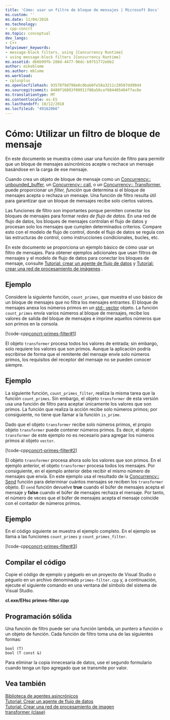 ```yaml
---
title: 'Cómo: usar un filtro de bloque de mensajes | Microsoft Docs'
ms.custom: ''
ms.date: 11/04/2016
ms.technology:
- cpp-concrt
ms.topic: conceptual
dev_langs:
- C++
helpviewer_keywords:
- message-block filters, using [Concurrency Runtime]
- using message-block filters [Concurrency Runtime]
ms.assetid: db6b99fb-288d-4477-96dc-b9751772ebb2
author: mikeblome
ms.author: mblome
ms.workload:
- cplusplus
ms.openlocfilehash: 93578f9d798e0c0bab0fe58a3211c20507dd99d4
ms.sourcegitcommit: 8480f16893f09911f08a58caf684405404f7ac8e
ms.translationtype: MT
ms.contentlocale: es-ES
ms.lasthandoff: 10/12/2018
ms.locfileid: "49162066"
---
```

# <a name="how-to-use-a-message-block-filter"></a>Cómo: Utilizar un filtro de bloque de mensaje

En este documento se muestra cómo usar una función de filtro para permitir que un bloque de mensajes asincrónicos acepte o rechace un mensaje basándose en la carga de ese mensaje.

Cuando crea un objeto de bloque de mensaje como un [Concurrency:: unbounded_buffer](reference/unbounded-buffer-class.md), un [Concurrency:: call](../../parallel/concrt/reference/call-class.md), o un [Concurrency:: Transformer](../../parallel/concrt/reference/transformer-class.md), puede proporcionar un *filter, función* que determina si el bloque de mensajes acepta o rechaza un mensaje. Una función de filtro resulta útil para garantizar que un bloque de mensajes recibe solo ciertos valores.

Las funciones de filtro son importantes porque permiten conectar los bloques de mensajes para formar *redes de flujo de datos*. En una red de flujo de datos, los bloques de mensajes controlan el flujo de datos y procesan solo los mensajes que cumplen determinados criterios. Compare esto con el modelo de flujo de control, donde el flujo de datos se regula con las estructuras de control, como instrucciones condicionales, bucles, etc.

En este documento se proporciona un ejemplo básico de cómo usar un filtro de mensajes. Para obtener ejemplos adicionales que usan filtros de mensajes y el modelo de flujo de datos para conectar los bloques de mensaje, consulte [Tutorial: crear un agente de flujo de datos](../../parallel/concrt/walkthrough-creating-a-dataflow-agent.md) y [Tutorial: crear una red de procesamiento de imágenes](../../parallel/concrt/walkthrough-creating-an-image-processing-network.md) .

## <a name="example"></a>Ejemplo

Considere la siguiente función, `count_primes`, que muestra el uso básico de un bloque de mensajes que no filtra los mensajes entrantes. El bloque de mensajes anexa los números primos en un [std:: vector](../../standard-library/vector-class.md) objeto. La función `count_primes` envía varios números al bloque de mensajes, recibe los valores de salida del bloque de mensajes e imprime aquellos números que son primos en la consola.

[!code-cpp[concrt-primes-filter#1](../../parallel/concrt/codesnippet/cpp/how-to-use-a-message-block-filter_1.cpp)]

El objeto `transformer` procesa todos los valores de entrada; sin embargo, solo requiere los valores que son primos. Aunque la aplicación podría escribirse de forma que el remitente del mensaje envíe solo números primos, los requisitos del receptor del mensaje no se pueden conocer siempre.

## <a name="example"></a>Ejemplo

La siguiente función, `count_primes_filter`, realiza la misma tarea que la función `count_primes`. Sin embargo, el objeto `transformer` de esta versión usa una función de filtro para aceptar únicamente los valores que son primos. La función que realiza la acción recibe solo números primos; por consiguiente, no tiene que llamar a la función `is_prime`.

Dado que el objeto `transformer` recibe solo números primos, el propio objeto `transformer` puede contener números primos. Es decir, el objeto `transformer` de este ejemplo no es necesario para agregar los números primos al objeto `vector`.

[!code-cpp[concrt-primes-filter#2](../../parallel/concrt/codesnippet/cpp/how-to-use-a-message-block-filter_2.cpp)]

El objeto `transformer` procesa ahora solo los valores que son primos. En el ejemplo anterior, el objeto `transformer` procesa todos los mensajes. Por consiguiente, en el ejemplo anterior debe recibir el mismo número de mensajes que envía. En este ejemplo usa el resultado de la [Concurrency:: Send](reference/concurrency-namespace-functions.md#send) función para determinar cuántos mensajes se reciben los `transformer` objeto. El `send` función devuelve **true** cuando el búfer de mensajes acepta el mensaje y **false** cuando el búfer de mensajes rechaza el mensaje. Por tanto, el número de veces que el búfer de mensajes acepta el mensaje coincide con el contador de números primos.

## <a name="example"></a>Ejemplo

En el código siguiente se muestra el ejemplo completo. En el ejemplo se llama a las funciones `count_primes` y `count_primes_filter`.

[!code-cpp[concrt-primes-filter#3](../../parallel/concrt/codesnippet/cpp/how-to-use-a-message-block-filter_3.cpp)]

## <a name="compiling-the-code"></a>Compilar el código

Copie el código de ejemplo y péguelo en un proyecto de Visual Studio o péguelo en un archivo denominado `primes-filter.cpp` y, a continuación, ejecute el siguiente comando en una ventana del símbolo del sistema de Visual Studio.

**cl.exe/EHsc primes-filter.cpp**

## <a name="robust-programming"></a>Programación sólida

Una función de filtro puede ser una función lambda, un puntero a función o un objeto de función. Cada función de filtro toma una de las siguientes formas:

```Output
bool (T)
bool (T const &)
```

Para eliminar la copia innecesaria de datos, use el segundo formulario cuando tenga un tipo agregado que se transmite por valor.

## <a name="see-also"></a>Vea también

[Biblioteca de agentes asincrónicos](../../parallel/concrt/asynchronous-agents-library.md)<br/>
[Tutorial: Crear un agente de flujo de datos](../../parallel/concrt/walkthrough-creating-a-dataflow-agent.md)<br/>
[Tutorial: Crear una red de procesamiento de imagen](../../parallel/concrt/walkthrough-creating-an-image-processing-network.md)<br/>
[transformer (clase)](../../parallel/concrt/reference/transformer-class.md)
